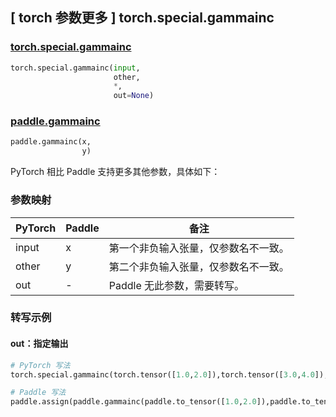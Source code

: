 ## [ torch 参数更多 ] torch.special.gammainc

### [torch.special.gammainc](https://pytorch.org/docs/stable/special.html#torch.special.gammainc)

```python
torch.special.gammainc(input,
                       other,
                       *,
                       out=None)
```

### [paddle.gammainc](https://www.paddlepaddle.org.cn/documentation/docs/zh/2.6/api/index_cn.html)

```python
paddle.gammainc(x,
                y)
```

PyTorch 相比 Paddle 支持更多其他参数，具体如下：

### 参数映射

| PyTorch       | Paddle | 备注                                                         |
| ------------- | ------ | ------------------------------------------------------------ |
| input           | x      |  第一个非负输入张量，仅参数名不一致。         |
| other           | y      | 第二个非负输入张量，仅参数名不一致。         |
| out        | -      | Paddle 无此参数，需要转写。 |

### 转写示例
#### out：指定输出
```python
# PyTorch 写法
torch.special.gammainc(torch.tensor([1.0,2.0]),torch.tensor([3.0,4.0]),out=y)

# Paddle 写法
paddle.assign(paddle.gammainc(paddle.to_tensor([1.0,2.0]),paddle.to_tensor([3.0,4.0])), y)
```
